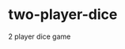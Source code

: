 # two-player-dice
2 player dice game


<!-- REQUIREMENTS -->

<!-- 1) 2 players play the game -->
<!-- 2) Fixed bet size from each size-->
<!-- 3) Roll 5 times, if odd, then player 1 wins winnings, if even player 2 wins -->
<!-- 3) 1% fee to house -->
